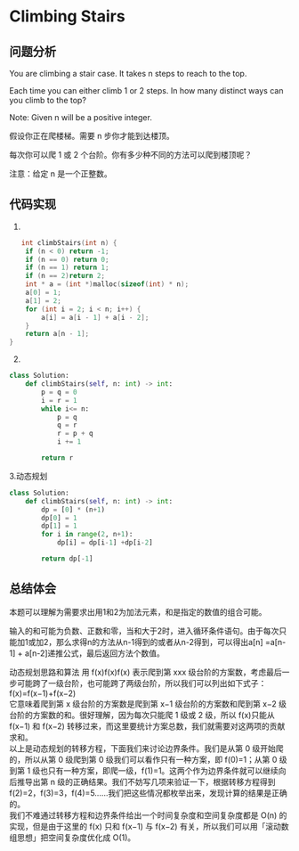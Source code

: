 # Climbing Stairs  

## 问题分析

You are climbing a stair case. It takes n steps to reach to the top.

Each time you can either climb 1 or 2 steps. In how many distinct ways can you climb to the top?

Note: Given n will be a positive integer.

假设你正在爬楼梯。需要 n 步你才能到达楼顶。

每次你可以爬 1 或 2 个台阶。你有多少种不同的方法可以爬到楼顶呢？

注意：给定 n 是一个正整数。


## 代码实现

1.
``` C
   int climbStairs(int n) {
    if (n < 0) return -1;
	if (n == 0) return 0;
	if (n == 1) return 1;
	if (n == 2)return 2;
	int * a = (int *)malloc(sizeof(int) * n);
	a[0] = 1;
	a[1] = 2;
	for (int i = 2; i < n; i++) {
		a[i] = a[i - 1] + a[i - 2];
	}
	return a[n - 1];
}

```

2.
```python
class Solution:
    def climbStairs(self, n: int) -> int:
        p = q = 0
        i = r = 1
        while i<= n:
            p = q
            q = r
            r = p + q
            i += 1

        return r
```

3.动态规划
```python
class Solution:
    def climbStairs(self, n: int) -> int:
        dp = [0] * (n+1)
        dp[0] = 1
        dp[1] = 1
        for i in range(2, n+1):
            dp[i] = dp[i-1] +dp[i-2]

        return dp[-1]
```

## 总结体会

本题可以理解为需要求出用1和2为加法元素，和是指定的数值的组合可能。

输入的和可能为负数、正数和零，当和大于2时，进入循环条件语句。由于每次只能加1或加2，那么求得n的方法从n-1得到的或者从n-2得到，可以得出a[n] =a[n-1] + a[n-2]递推公式，最后返回方法个数值。

动态规划思路和算法
用 f(x)f(x)f(x) 表示爬到第 xxx 级台阶的方案数，考虑最后一步可能跨了一级台阶，也可能跨了两级台阶，所以我们可以列出如下式子：
f(x)=f(x−1)+f(x−2)  
它意味着爬到第 x 级台阶的方案数是爬到第 x−1 级台阶的方案数和爬到第 x−2 级台阶的方案数的和。很好理解，因为每次只能爬 1 级或 2 级，所以 f(x)只能从 f(x−1) 和 f(x−2) 转移过来，而这里要统计方案总数，我们就需要对这两项的贡献求和。  
以上是动态规划的转移方程，下面我们来讨论边界条件。我们是从第 0 级开始爬的，所以从第 0 级爬到第 0 级我们可以看作只有一种方案，即 f(0)=1；从第 0 级到第 1 级也只有一种方案，即爬一级，f(1)=1。这两个作为边界条件就可以继续向后推导出第 n 级的正确结果。我们不妨写几项来验证一下，根据转移方程得到 f(2)=2，f(3)=3，f(4)=5......我们把这些情况都枚举出来，发现计算的结果是正确的。  
我们不难通过转移方程和边界条件给出一个时间复杂度和空间复杂度都是 O(n) 的实现，但是由于这里的 f(x) 只和 f(x−1) 与 f(x−2) 有关，所以我们可以用「滚动数组思想」把空间复杂度优化成 O(1)。
